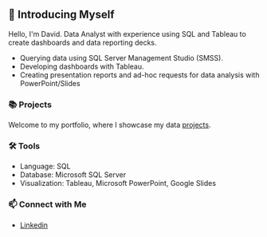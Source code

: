 ## 👋 Introducing Myself

Hello, I'm David. Data Analyst with experience using SQL and Tableau to create dashboards and data reporting decks. 

- Querying data using SQL Server Management Studio (SMSS).
- Developing dashboards with Tableau.
- Creating presentation reports and ad-hoc requests for data analysis with PowerPoint/Slides

### 📚 Projects

Welcome to my portfolio, where I showcase my data [projects]([https://github.com/katiehuangx/Portfolio-Guide/blob/main/README.md](https://github.com/davidwong001/My-Portfolio)).

### 🛠️ Tools

- Language: SQL
- Database: Microsoft SQL Server
- Visualization: Tableau, Microsoft PowerPoint, Google Slides

### 📫 Connect with Me

- [Linkedin](https://www.linkedin.com/in/david-wong-193ab5228/)

<!---
davidwong001/davidwong001 is a ✨ special ✨ repository because its `README.md` (this file) appears on your GitHub profile.
You can click the Preview link to take a look at your changes.
- 👋 Hi, I’m @davidwong001
- 👀 I’m interested in ...
- 🌱 I’m currently learning ...
- 💞️ I’m looking to collaborate on ...
- 📫 How to reach me ...
--->
